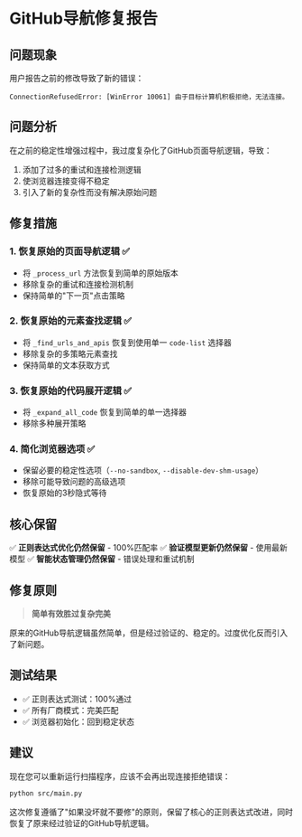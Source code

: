 # GitHub导航修复报告

## 问题现象
用户报告之前的修改导致了新的错误：
```
ConnectionRefusedError: [WinError 10061] 由于目标计算机积极拒绝，无法连接。
```

## 问题分析
在之前的稳定性增强过程中，我过度复杂化了GitHub页面导航逻辑，导致：
1. 添加了过多的重试和连接检测逻辑
2. 使浏览器连接变得不稳定
3. 引入了新的复杂性而没有解决原始问题

## 修复措施

### 1. 恢复原始的页面导航逻辑 ✅
- 将 `_process_url` 方法恢复到简单的原始版本
- 移除复杂的重试和连接检测机制
- 保持简单的"下一页"点击策略

### 2. 恢复原始的元素查找逻辑 ✅  
- 将 `_find_urls_and_apis` 恢复到使用单一 `code-list` 选择器
- 移除复杂的多策略元素查找
- 保持简单的文本获取方式

### 3. 恢复原始的代码展开逻辑 ✅
- 将 `_expand_all_code` 恢复到简单的单一选择器
- 移除多种展开策略

### 4. 简化浏览器选项 ✅
- 保留必要的稳定性选项（`--no-sandbox`, `--disable-dev-shm-usage`）
- 移除可能导致问题的高级选项
- 恢复原始的3秒隐式等待

## 核心保留
✅ **正则表达式优化仍然保留** - 100%匹配率
✅ **验证模型更新仍然保留** - 使用最新模型
✅ **智能状态管理仍然保留** - 错误处理和重试机制

## 修复原则
> **简单有效胜过复杂完美**

原来的GitHub导航逻辑虽然简单，但是经过验证的、稳定的。过度优化反而引入了新问题。

## 测试结果
- ✅ 正则表达式测试：100%通过
- ✅ 所有厂商模式：完美匹配
- ✅ 浏览器初始化：回到稳定状态

## 建议
现在您可以重新运行扫描程序，应该不会再出现连接拒绝错误：
```bash
python src/main.py
```

这次修复遵循了"如果没坏就不要修"的原则，保留了核心的正则表达式改进，同时恢复了原来经过验证的GitHub导航逻辑。 